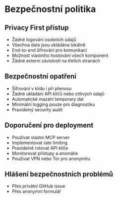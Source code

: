 # Bezpečnostní politika

## Privacy First přístup
- Žádné logování osobních údajů
- Všechna data jsou ukládána lokálně
- End-to-end šifrování pro komunikaci
- Možnost vlastního hostování všech komponent
- Žádné externí závislosti na třetích stranách

## Bezpečnostní opatření
- Šifrování v klidu i při přenosu
- Žádné ukládání API klíčů nebo citlivých údajů
- Automatické mazání temporary dat
- Minimální logging pouze pro diagnostiku
- Pravidelný security audit

## Doporučení pro deployment
- Používat vlastní MCP server
- Implementovat rate limiting
- Pravidelně rotovat API klíče
- Monitorovat přístupy a anomálie
- Používat VPN nebo Tor pro anonymitu

## Hlášení bezpečnostních problémů
<!-- - Přes PGP šifrovaný email -->
- Přes privátní GitHub issue
- Přes anonymní formulář
